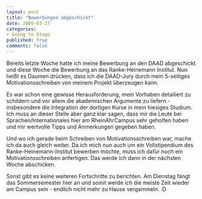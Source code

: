 ```yaml
--- 
layout: post
title: "Bewerbungen abgeschickt"
date: 2009-03-27
categories: 
- Going to Otago
published: true
comments: false
---
```

Bereits letzte Woche hatte ich meine Bewerbung an den DAAD abgeschickt und diese Woche die Bewerbung an das Ranke-Heinemann Institut.
Nun heißt es Daumen drücken, dass ich die DAAD-Jury durch mein 5-seitiges Motivationsschreiben von meinem Projekt überzeugen kann.

<!-- more -->

Es war schon eine gewisse Herausforderung, mein Vorhaben detailiert zu schildern und vor allem die akademischen Argumente zu liefern - insbesondere die Integration der dortigen Kurse in mein hiesiges Studium.
Ich muss an dieser Stelle aber ganz klar sagen, dass mir die Leute bei Sprachen/Internationales hier am RheinAhrCampus sehr geholfen haben und mir wertvolle Tipps und Anmerkungen gegeben haben.

Und wo ich gerade beim Schreiben von Motivationsschreiben war, mache ich da auch gleich weiter.
Da ich mich nun auch um ein Vollstipendium des Ranke-Heinemann-Institut bewerben möchte, muss ich dafür noch ein Motivationsschreiben anfertigen.
Das werde ich dann in der nächsten Woche abschicken.

Sonst gibt es keine weiteren Fortschritte zu berichten.
Am Dienstag fängt das Sommersemester hier an und somit werde ich die meiste Zeit wieder am Campus sein - endlich nicht mehr zu Hause vergammeln. :D
